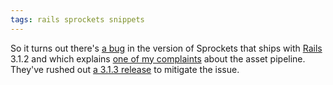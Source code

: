 ```yaml
---
tags: rails sprockets snippets
---
```


So it turns out there's [a bug](https://github.com/rails/rails/issues/3686) in the version of Sprockets that ships with [Rails](/wiki/Rails) 3.1.2 and which explains [one of my complaints](/twitter/673) about the asset pipeline. They've rushed out [a 3.1.3 release](http://weblog.rubyonrails.org/2011/11/20/rails-3-1-3-has-been-released) to mitigate the issue.
